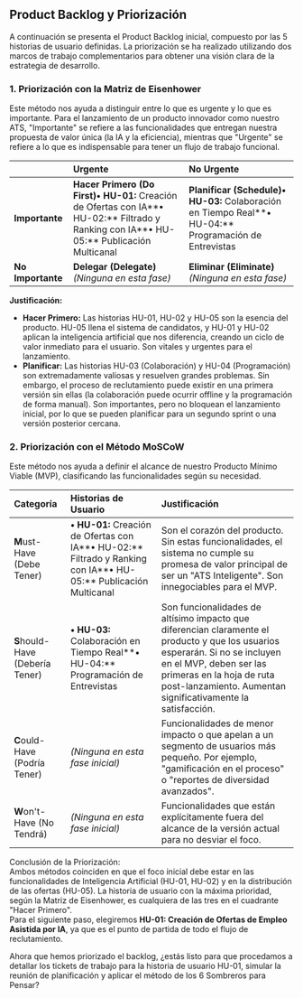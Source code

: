 ## **Product Backlog y Priorización**

A continuación se presenta el Product Backlog inicial, compuesto por las 5 historias de usuario definidas. La priorización se ha realizado utilizando dos marcos de trabajo complementarios para obtener una visión clara de la estrategia de desarrollo.

### **1\. Priorización con la Matriz de Eisenhower**

Este método nos ayuda a distinguir entre lo que es urgente y lo que es importante. Para el lanzamiento de un producto innovador como nuestro ATS, "Importante" se refiere a las funcionalidades que entregan nuestra propuesta de valor única (la IA y la eficiencia), mientras que "Urgente" se refiere a lo que es indispensable para tener un flujo de trabajo funcional.

|  | Urgente | No Urgente |
| :---- | :---- | :---- |
| **Importante** | **Hacer Primero (Do First)• HU-01:** Creación de Ofertas con IA**• HU-02:** Filtrado y Ranking con IA**• HU-05:** Publicación Multicanal | **Planificar (Schedule)• HU-03:** Colaboración en Tiempo Real**• HU-04:** Programación de Entrevistas |
| **No Importante** | **Delegar (Delegate)***(Ninguna en esta fase)* | **Eliminar (Eliminate)***(Ninguna en esta fase)* |

**Justificación:**

* **Hacer Primero:** Las historias HU-01, HU-02 y HU-05 son la esencia del producto. HU-05 llena el sistema de candidatos, y HU-01 y HU-02 aplican la inteligencia artificial que nos diferencia, creando un ciclo de valor inmediato para el usuario. Son vitales y urgentes para el lanzamiento.  
* **Planificar:** Las historias HU-03 (Colaboración) y HU-04 (Programación) son extremadamente valiosas y resuelven grandes problemas. Sin embargo, el proceso de reclutamiento puede existir en una primera versión sin ellas (la colaboración puede ocurrir offline y la programación de forma manual). Son importantes, pero no bloquean el lanzamiento inicial, por lo que se pueden planificar para un segundo sprint o una versión posterior cercana.

### **2\. Priorización con el Método MoSCoW**

Este método nos ayuda a definir el alcance de nuestro Producto Mínimo Viable (MVP), clasificando las funcionalidades según su necesidad.

| Categoría | Historias de Usuario | Justificación |
| :---- | :---- | :---- |
| **M**ust-Have (Debe Tener) | **• HU-01:** Creación de Ofertas con IA**• HU-02:** Filtrado y Ranking con IA**• HU-05:** Publicación Multicanal | Son el corazón del producto. Sin estas funcionalidades, el sistema no cumple su promesa de valor principal de ser un "ATS Inteligente". Son innegociables para el MVP. |
| **S**hould-Have (Debería Tener) | **• HU-03:** Colaboración en Tiempo Real**• HU-04:** Programación de Entrevistas | Son funcionalidades de altísimo impacto que diferencian claramente el producto y que los usuarios esperarán. Si no se incluyen en el MVP, deben ser las primeras en la hoja de ruta post-lanzamiento. Aumentan significativamente la satisfacción. |
| **C**ould-Have (Podría Tener) | *(Ninguna en esta fase inicial)* | Funcionalidades de menor impacto o que apelan a un segmento de usuarios más pequeño. Por ejemplo, "gamificación en el proceso" o "reportes de diversidad avanzados". |
| **W**on't-Have (No Tendrá) | *(Ninguna en esta fase inicial)* | Funcionalidades que están explícitamente fuera del alcance de la versión actual para no desviar el foco. |

Conclusión de la Priorización:  
Ambos métodos coinciden en que el foco inicial debe estar en las funcionalidades de Inteligencia Artificial (HU-01, HU-02) y en la distribución de las ofertas (HU-05). La historia de usuario con la máxima prioridad, según la Matriz de Eisenhower, es cualquiera de las tres en el cuadrante "Hacer Primero".  
Para el siguiente paso, elegiremos **HU-01: Creación de Ofertas de Empleo Asistida por IA**, ya que es el punto de partida de todo el flujo de reclutamiento.

Ahora que hemos priorizado el backlog, ¿estás listo para que procedamos a detallar los tickets de trabajo para la historia de usuario HU-01, simular la reunión de planificación y aplicar el método de los 6 Sombreros para Pensar?
